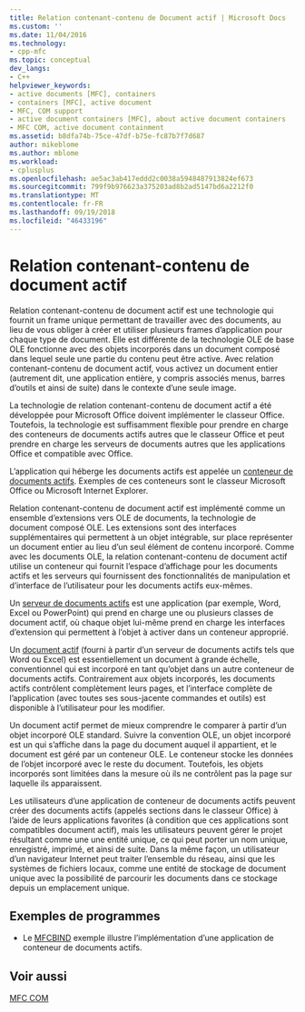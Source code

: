 ```yaml
---
title: Relation contenant-contenu de Document actif | Microsoft Docs
ms.custom: ''
ms.date: 11/04/2016
ms.technology:
- cpp-mfc
ms.topic: conceptual
dev_langs:
- C++
helpviewer_keywords:
- active documents [MFC], containers
- containers [MFC], active document
- MFC, COM support
- active document containers [MFC], about active document containers
- MFC COM, active document containment
ms.assetid: b8dfa74b-75ce-47df-b75e-fc87b7f7d687
author: mikeblome
ms.author: mblome
ms.workload:
- cplusplus
ms.openlocfilehash: ae5ac3ab417eddd2c0038a5948487913824ef673
ms.sourcegitcommit: 799f9b976623a375203ad8b2ad5147bd6a2212f0
ms.translationtype: MT
ms.contentlocale: fr-FR
ms.lasthandoff: 09/19/2018
ms.locfileid: "46433196"
---
```

# <a name="active-document-containment"></a>Relation contenant-contenu de document actif

Relation contenant-contenu de document actif est une technologie qui fournit un frame unique permettant de travailler avec des documents, au lieu de vous obliger à créer et utiliser plusieurs frames d’application pour chaque type de document. Elle est différente de la technologie OLE de base OLE fonctionne avec des objets incorporés dans un document composé dans lequel seule une partie du contenu peut être active. Avec relation contenant-contenu de document actif, vous activez un document entier (autrement dit, une application entière, y compris associés menus, barres d’outils et ainsi de suite) dans le contexte d’une seule image.

La technologie de relation contenant-contenu de document actif a été développée pour Microsoft Office doivent implémenter le classeur Office. Toutefois, la technologie est suffisamment flexible pour prendre en charge des conteneurs de documents actifs autres que le classeur Office et peut prendre en charge les serveurs de documents autres que les applications Office et compatible avec Office.

L’application qui héberge les documents actifs est appelée un [conteneur de documents actifs](../mfc/active-document-containers.md). Exemples de ces conteneurs sont le classeur Microsoft Office ou Microsoft Internet Explorer.

Relation contenant-contenu de document actif est implémenté comme un ensemble d’extensions vers OLE de documents, la technologie de document composé OLE. Les extensions sont des interfaces supplémentaires qui permettent à un objet intégrable, sur place représenter un document entier au lieu d’un seul élément de contenu incorporé. Comme avec les documents OLE, la relation contenant-contenu de document actif utilise un conteneur qui fournit l’espace d’affichage pour les documents actifs et les serveurs qui fournissent des fonctionnalités de manipulation et d’interface de l’utilisateur pour les documents actifs eux-mêmes.

Un [serveur de documents actifs](../mfc/active-document-servers.md) est une application (par exemple, Word, Excel ou PowerPoint) qui prend en charge une ou plusieurs classes de document actif, où chaque objet lui-même prend en charge les interfaces d’extension qui permettent à l’objet à activer dans un conteneur approprié.

Un [document actif](../mfc/active-documents.md) (fourni à partir d’un serveur de documents actifs tels que Word ou Excel) est essentiellement un document à grande échelle, conventionnel qui est incorporé en tant qu’objet dans un autre conteneur de documents actifs. Contrairement aux objets incorporés, les documents actifs contrôlent complètement leurs pages, et l’interface complète de l’application (avec toutes ses sous-jacente commandes et outils) est disponible à l’utilisateur pour les modifier.

Un document actif permet de mieux comprendre le comparer à partir d’un objet incorporé OLE standard. Suivre la convention OLE, un objet incorporé est un qui s’affiche dans la page du document auquel il appartient, et le document est géré par un conteneur OLE. Le conteneur stocke les données de l’objet incorporé avec le reste du document. Toutefois, les objets incorporés sont limitées dans la mesure où ils ne contrôlent pas la page sur laquelle ils apparaissent.

Les utilisateurs d’une application de conteneur de documents actifs peuvent créer des documents actifs (appelés sections dans le classeur Office) à l’aide de leurs applications favorites (à condition que ces applications sont compatibles document actif), mais les utilisateurs peuvent gérer le projet résultant comme une une entité unique, ce qui peut porter un nom unique, enregistré, imprimé, et ainsi de suite. Dans la même façon, un utilisateur d’un navigateur Internet peut traiter l’ensemble du réseau, ainsi que les systèmes de fichiers locaux, comme une entité de stockage de document unique avec la possibilité de parcourir les documents dans ce stockage depuis un emplacement unique.

## <a name="sample-programs"></a>Exemples de programmes

- Le [MFCBIND](../visual-cpp-samples.md) exemple illustre l’implémentation d’une application de conteneur de documents actifs.

## <a name="see-also"></a>Voir aussi

[MFC COM](../mfc/mfc-com.md)

